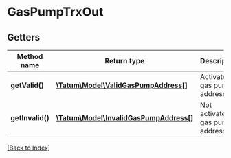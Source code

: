 # GasPumpTrxOut

## Getters

Method name | Return type | Description | Notes
------------ | ------------- | ------------- | -------------
**getValid()** | [**\Tatum\Model\ValidGasPumpAddress[]**](ValidGasPumpAddress.md) | Activated gas pump addresses | [optional]
**getInvalid()** | [**\Tatum\Model\InvalidGasPumpAddress[]**](InvalidGasPumpAddress.md) | Not activated gas pump addresses | [optional]

[[Back to Index]](../index.md)
